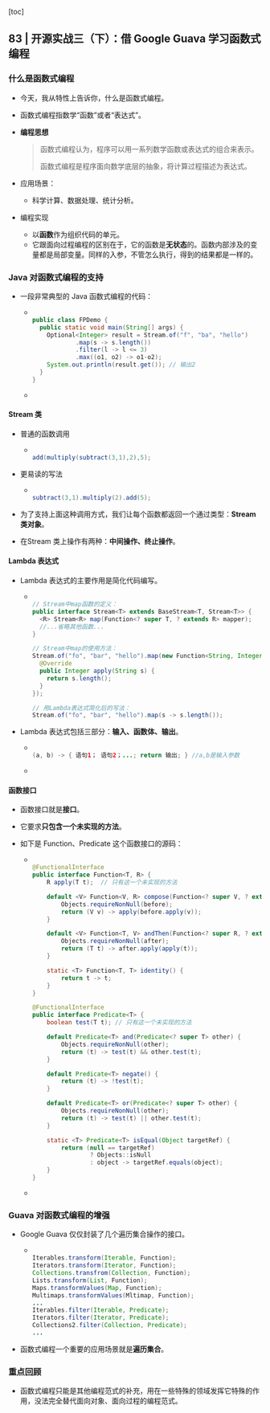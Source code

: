 [toc]

## 83 | 开源实战三（下）：借 Google Guava 学习函数式编程

### 什么是函数式编程

-   今天，我从特性上告诉你，什么是函数式编程。

-   函数式编程指数学“函数”或者“表达式”。

-   **编程思想**

    >   函数式编程认为，程序可以用一系列数学函数或表达式的组合来表示。
    >
    >   函数式编程是程序面向数学底层的抽象，将计算过程描述为表达式。

-   应用场景：

    -   科学计算、数据处理、统计分析。

-   编程实现

    -   以**函数**作为组织代码的单元。
    -   它跟面向过程编程的区别在于，它的函数是**无状态**的。函数内部涉及的变量都是局部变量。同样的入参，不管怎么执行，得到的结果都是一样的。

### Java 对函数式编程的支持

-   一段非常典型的 Java 函数式编程的代码：

    -   ```java
        
        public class FPDemo {
          public static void main(String[] args) {
            Optional<Integer> result = Stream.of("f", "ba", "hello")
                    .map(s -> s.length())
                    .filter(l -> l <= 3)
                    .max((o1, o2) -> o1-o2);
            System.out.println(result.get()); // 输出2
          }
        }
        ```

    -   

#### Stream 类

-   普通的函数调用

    -   ```java
        
        add(multiply(subtract(3,1),2),5);
        ```

-   更易读的写法

    -   ```java
        
        subtract(3,1).multiply(2).add(5);
        ```

-   为了支持上面这种调用方式，我们让每个函数都返回一个通过类型：**Stream 类对象**。

-   在Stream 类上操作有两种：**中间操作、终止操作**。

#### Lambda 表达式

-   Lambda 表达式的主要作用是简化代码编写。

    -   ```java
        
        // Stream中map函数的定义：
        public interface Stream<T> extends BaseStream<T, Stream<T>> {
          <R> Stream<R> map(Function<? super T, ? extends R> mapper);
          //...省略其他函数...
        }
        
        // Stream中map的使用方法：
        Stream.of("fo", "bar", "hello").map(new Function<String, Integer>() {
          @Override
          public Integer apply(String s) {
            return s.length();
          }
        });
        
        // 用Lambda表达式简化后的写法：
        Stream.of("fo", "bar", "hello").map(s -> s.length());
        ```

-   Lambda 表达式包括三部分：**输入、函数体、输出**。

    -   ```java
        
        (a, b) -> { 语句1； 语句2；...; return 输出; } //a,b是输入参数
        ```

    -   

#### 函数接口

-   函数接口就是**接口**。

-   它要求**只包含一个未实现的方法**。

-   如下是 Function、Predicate 这个函数接口的源码：

    -   ```java
        
        @FunctionalInterface
        public interface Function<T, R> {
            R apply(T t);  // 只有这一个未实现的方法
        
            default <V> Function<V, R> compose(Function<? super V, ? extends T> before) {
                Objects.requireNonNull(before);
                return (V v) -> apply(before.apply(v));
            }
        
            default <V> Function<T, V> andThen(Function<? super R, ? extends V> after) {
                Objects.requireNonNull(after);
                return (T t) -> after.apply(apply(t));
            }
        
            static <T> Function<T, T> identity() {
                return t -> t;
            }
        }
        
        @FunctionalInterface
        public interface Predicate<T> {
            boolean test(T t); // 只有这一个未实现的方法
        
            default Predicate<T> and(Predicate<? super T> other) {
                Objects.requireNonNull(other);
                return (t) -> test(t) && other.test(t);
            }
        
            default Predicate<T> negate() {
                return (t) -> !test(t);
            }
        
            default Predicate<T> or(Predicate<? super T> other) {
                Objects.requireNonNull(other);
                return (t) -> test(t) || other.test(t);
            }
        
            static <T> Predicate<T> isEqual(Object targetRef) {
                return (null == targetRef)
                        ? Objects::isNull
                        : object -> targetRef.equals(object);
            }
        }
        ```

    -   

### Guava 对函数式编程的增强

-   Google Guava 仅仅封装了几个遍历集合操作的接口。

    -   ```java
        
        Iterables.transform(Iterable, Function);
        Iterators.transform(Iterator, Function);
        Collections.transfrom(Collection, Function);
        Lists.transform(List, Function);
        Maps.transformValues(Map, Function);
        Multimaps.transformValues(Mltimap, Function);
        ...
        Iterables.filter(Iterable, Predicate);
        Iterators.filter(Iterator, Predicate);
        Collections2.filter(Collection, Predicate);
        ...
        ```

-   函数式编程一个重要的应用场景就是**遍历集合**。

### 重点回顾

-   函数式编程只能是其他编程范式的补充，用在一些特殊的领域发挥它特殊的作用，没法完全替代面向对象、面向过程的编程范式。
